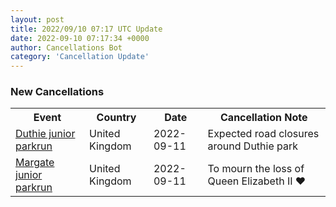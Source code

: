 ```yaml
---
layout: post
title: 2022/09/10 07:17 UTC Update
date: 2022-09-10 07:17:34 +0000
author: Cancellations Bot
category: 'Cancellation Update'
---
```


<h3>New Cancellations</h3>
<div class='hscrollable'>
<table style='width: 100%'>
    <tr>
        <th>Event</th>
        <th>Country</th>
        <th>Date</th>
        <th>Cancellation Note</th>
    </tr>
    <tr>
        <td><a href="https://www.parkrun.org.uk/duthie-juniors">Duthie junior parkrun</a></td>
        <td>United Kingdom</td>
        <td>2022-09-11</td>
        <td>Expected road closures around Duthie park</td>
    </tr>
    <tr>
        <td><a href="https://www.parkrun.org.uk/margate-juniors">Margate junior parkrun</a></td>
        <td>United Kingdom</td>
        <td>2022-09-11</td>
        <td>To mourn the loss of Queen Elizabeth II ❤️</td>
    </tr>
</table>
</div>
